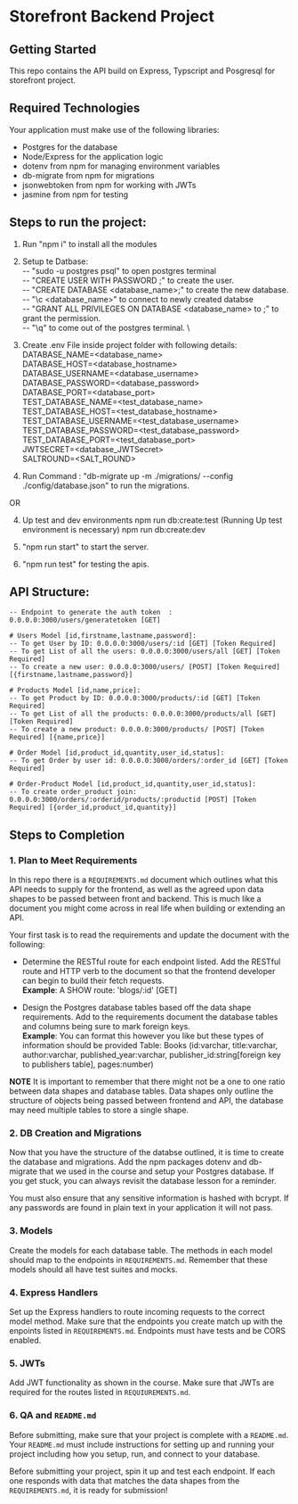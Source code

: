 # Storefront Backend Project

## Getting Started

This repo contains the API build on Express, Typscript and Posgresql for storefront project.

## Required Technologies
Your application must make use of the following libraries:
- Postgres for the database
- Node/Express for the application logic
- dotenv from npm for managing environment variables
- db-migrate from npm for migrations
- jsonwebtoken from npm for working with JWTs
- jasmine from npm for testing


## Steps to run the project:

1) Run "npm i" to install all the modules

2) Setup te Datbase: \
   -- "sudo -u postgres psql" to open postgres terminal \
   -- "CREATE USER <username> WITH PASSWORD <password>;" to create the user. \
   -- "CREATE DATABASE <database_name>;" to create the new database. \
   -- "\c <database_name>" to connect to newly created databse \
   -- "GRANT ALL PRIVILEGES ON DATABASE <database_name> to <username>;" to grant the permission. \
   -- "\q" to come out of the postgres terminal. \

3) Create .env File inside project folder with following details: \
   DATABASE_NAME=<database_name> \
   DATABASE_HOST=<database_hostname> \
   DATABASE_USERNAME=<database_username> \
   DATABASE_PASSWORD=<database_password> \
   DATABASE_PORT=<database_port>  \
   TEST_DATABASE_NAME=<test_database_name> \
   TEST_DATABASE_HOST=<test_database_hostname> \
   TEST_DATABASE_USERNAME=<test_database_username> \
   TEST_DATABASE_PASSWORD=<test_database_password> \
   TEST_DATABASE_PORT=<test_database_port>  \
   JWTSECRET=<database_JWTSecret> \
   SALTROUND=<SALT_ROUND>  
   
4) Run Command : "db-migrate up -m ./migrations/ --config ./config/database.json" to run the migrations.  

OR

4) Up test and dev environments
   npm run db:create:test (Running Up test environment is necessary)
   npm run db:create:dev

5) "npm run start" to start the server.   

6) "npm run test" for testing the apis.   



## API Structure:
    
    -- Endpoint to generate the auth token  : 0.0.0.0:3000/users/generatetoken [GET]

    # Users Model [id,firstname,lastname,password]:
    -- To get User by ID: 0.0.0.0:3000/users/:id [GET] [Token Required]
    -- To get List of all the users: 0.0.0.0:3000/users/all [GET] [Token Required]
    -- To create a new user: 0.0.0.0:3000/users/ [POST] [Token Required] [{firstname,lastname,password}]

    # Products Model [id,name,price]:
    -- To get Product by ID: 0.0.0.0:3000/products/:id [GET] [Token Required]
    -- To get List of all the products: 0.0.0.0:3000/products/all [GET] [Token Required]
    -- To create a new product: 0.0.0.0:3000/products/ [POST] [Token Required] [{name,price}]

    # Order Model [id,product_id,quantity,user_id,status]:
    -- To get Order by user id: 0.0.0.0:3000/orders/:order_id [GET] [Token Required]

    # Order-Product Model [id,product_id,quantity,user_id,status]:
    -- To create order_product join: 0.0.0.0:3000/orders/:orderid/products/:productid [POST] [Token Required] [{order_id,product_id,quantity}]

 

## Steps to Completion

### 1. Plan to Meet Requirements

In this repo there is a `REQUIREMENTS.md` document which outlines what this API needs to supply for the frontend, as well as the agreed upon data shapes to be passed between front and backend. This is much like a document you might come across in real life when building or extending an API. 

Your first task is to read the requirements and update the document with the following:
- Determine the RESTful route for each endpoint listed. Add the RESTful route and HTTP verb to the document so that the frontend developer can begin to build their fetch requests.    
**Example**: A SHOW route: 'blogs/:id' [GET] 

- Design the Postgres database tables based off the data shape requirements. Add to the requirements document the database tables and columns being sure to mark foreign keys.   
**Example**: You can format this however you like but these types of information should be provided
Table: Books (id:varchar, title:varchar, author:varchar, published_year:varchar, publisher_id:string[foreign key to publishers table], pages:number)

**NOTE** It is important to remember that there might not be a one to one ratio between data shapes and database tables. Data shapes only outline the structure of objects being passed between frontend and API, the database may need multiple tables to store a single shape. 

### 2.  DB Creation and Migrations

Now that you have the structure of the databse outlined, it is time to create the database and migrations. Add the npm packages dotenv and db-migrate that we used in the course and setup your Postgres database. If you get stuck, you can always revisit the database lesson for a reminder. 

You must also ensure that any sensitive information is hashed with bcrypt. If any passwords are found in plain text in your application it will not pass.

### 3. Models

Create the models for each database table. The methods in each model should map to the endpoints in `REQUIREMENTS.md`. Remember that these models should all have test suites and mocks.

### 4. Express Handlers

Set up the Express handlers to route incoming requests to the correct model method. Make sure that the endpoints you create match up with the enpoints listed in `REQUIREMENTS.md`. Endpoints must have tests and be CORS enabled. 

### 5. JWTs

Add JWT functionality as shown in the course. Make sure that JWTs are required for the routes listed in `REQUIUREMENTS.md`.

### 6. QA and `README.md`

Before submitting, make sure that your project is complete with a `README.md`. Your `README.md` must include instructions for setting up and running your project including how you setup, run, and connect to your database. 

Before submitting your project, spin it up and test each endpoint. If each one responds with data that matches the data shapes from the `REQUIREMENTS.md`, it is ready for submission!

